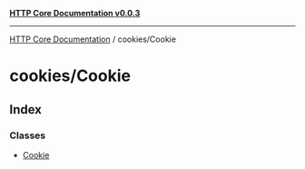 [**HTTP Core Documentation v0.0.3**](../../README.md)

***

[HTTP Core Documentation](../../modules.md) / cookies/Cookie

# cookies/Cookie

## Index

### Classes

- [Cookie](classes/Cookie.md)
